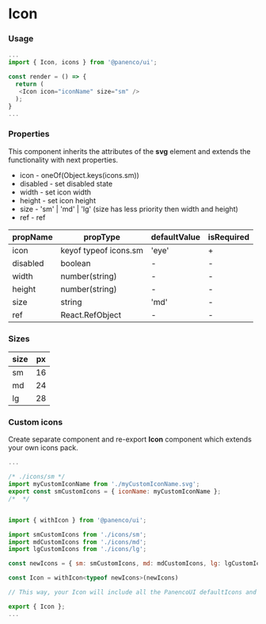 # Icon

### Usage

```js
...
import { Icon, icons } from '@panenco/ui';

const render = () => {
  return (
   <Icon icon="iconName" size="sm" />
  );
}
...
```

<!-- STORY -->

### Properties

This component inherits the attributes of the **svg** element and extends the functionality with next properties.

- icon - oneOf(Object.keys(icons.sm))
- disabled - set disabled state
- width - set icon width
- height - set icon height
- size - 'sm' | 'md' | 'lg' (size has less priority then width and height)
- ref - ref

| propName | propType              | defaultValue | isRequired |
| -------- | --------------------- | ------------ | ---------- |
| icon     | keyof typeof icons.sm | 'eye'        | +          |
| disabled | boolean               | -            | -          |
| width    | number(string)        | -            | -          |
| height   | number(string)        | -            | -          |
| size     | string                | 'md'         | -          |
| ref      | React.RefObject       | -            | -          |

### Sizes

| size | px  |
| ---- | --- |
| sm   | 16  |
| md   | 24  |
| lg   | 28  |

### Custom icons

Create separate component and re-export **Icon** component which extends your own icons pack.

```js
...

/* ./icons/sm */
import myCustomIconName from './myCustomIconName.svg';
export const smCustomIcons = { iconName: myCustomIconName };
/*  */


import { withIcon } from '@panenco/ui';

import smCustomIcons from './icons/sm';
import mdCustomIcons from './icons/md';
import lgCustomIcons from './icons/lg';

const newIcons = { sm: smCustomIcons, md: mdCustomIcons, lg: lgCustomIcons };

const Icon = withIcon<typeof newIcons>(newIcons)

// This way, your Icon will include all the PanencoUI defaultIcons and your own icons

export { Icon };
...
```
